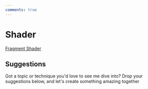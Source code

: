 ```yaml
---
comments: true
--- 
```

# Shader

[Fragment Shader](./FRAGMENT/index.md)

## Suggestions
Got a topic or technique you'd love to see me dive into? Drop your suggestions below, and let's create something amazing together
